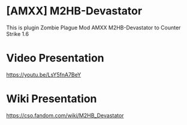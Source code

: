 # [AMXX] M2HB-Devastator
This is plugin Zombie Plague Mod AMXX M2HB-Devastator to Counter Strike 1.6
# Video Presentation
https://youtu.be/LsY5fnA7BeY
# Wiki Presentation
https://cso.fandom.com/wiki/M2HB_Devastator
